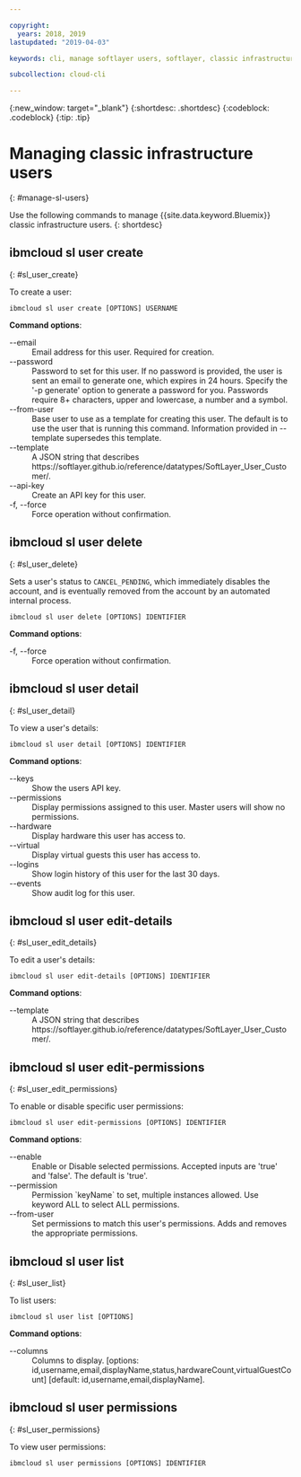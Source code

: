 ```yaml
---

copyright:
  years: 2018, 2019
lastupdated: "2019-04-03"

keywords: cli, manage softlayer users, softlayer, classic infrastructure, user management, ibmcloud sl user

subcollection: cloud-cli

---
```


{:new_window: target="_blank"}
{:shortdesc: .shortdesc}
{:codeblock: .codeblock}
{:tip: .tip}

# Managing classic infrastructure users
{: #manage-sl-users}

Use the following commands to manage {{site.data.keyword.Bluemix}} classic infrastructure users.
{: shortdesc}

## ibmcloud sl user create 
{: #sl_user_create} 

To create a user:
```
ibmcloud sl user create [OPTIONS] USERNAME
```

<strong>Command options</strong>:
<dl>
<dt>--email</dt>
<dd>Email address for this user. Required for creation.</dd>
<dt>--password</dt>
<dd>Password to set for this user. If no password is provided, the user is sent an email to generate one, which expires in 24 hours. Specify the '-p generate' option to generate a password for you. Passwords require 8+ characters, upper and lowercase, a number and a symbol.</dd>
<dt>--from-user</dt>
<dd>Base user to use as a template for creating this user. The default is to use the user that is running this command. Information provided in --template supersedes this template.</dd>
<dt>--template</dt>
<dd>A JSON string that describes https://softlayer.github.io/reference/datatypes/SoftLayer_User_Customer/.</dd>
<dt>--api-key</dt>
<dd>Create an API key for this user.</dd>
<dt>-f, --force</dt>
<dd>Force operation without confirmation.</dd>
</dl>


## ibmcloud sl user delete 
{: #sl_user_delete} 

Sets a user's status to `CANCEL_PENDING`, which immediately disables the account, and is eventually removed from the account by an automated internal process.
```
ibmcloud sl user delete [OPTIONS] IDENTIFIER
```

<strong>Command options</strong>:
<dl>
<dt>-f, --force</dt>
<dd>Force operation without confirmation.</dd>
</dl>

## ibmcloud sl user detail 
{: #sl_user_detail} 

To view a user's details:
```
ibmcloud sl user detail [OPTIONS] IDENTIFIER
```

<strong>Command options</strong>:
<dl>
<dt>--keys</dt>
<dd>Show the users API key.</dd>
<dt>--permissions</dt>
<dd>Display permissions assigned to this user. Master users will show no permissions.</dd>
<dt>--hardware</dt>
<dd>Display hardware this user has access to.</dd>
<dt>--virtual</dt>
<dd>Display virtual guests this user has access to.</dd>
<dt>--logins</dt>
<dd>Show login history of this user for the last 30 days.</dd>
<dt>--events</dt>
<dd>Show audit log for this user.</dd>
</dl>

## ibmcloud sl user edit-details 
{: #sl_user_edit_details} 

To edit a user's details:
```
ibmcloud sl user edit-details [OPTIONS] IDENTIFIER
```

<strong>Command options</strong>:
<dl>
<dt>--template</dt>
<dd>A JSON string that describes https://softlayer.github.io/reference/datatypes/SoftLayer_User_Customer/.</dd>
</dl>

## ibmcloud sl user edit-permissions 
{: #sl_user_edit_permissions} 

To enable or disable specific user permissions:
```
ibmcloud sl user edit-permissions [OPTIONS] IDENTIFIER
```

<strong>Command options</strong>:
<dl>
<dt>--enable</dt>
<dd>Enable or Disable selected permissions. Accepted inputs are 'true' and 'false'. The default is 'true'.</dd>
<dt>--permission</dt>
<dd>Permission `keyName` to set, multiple instances allowed. Use keyword ALL to select ALL permissions.</dd>
<dt>--from-user</dt>
<dd>Set permissions to match this user's permissions. Adds and removes the appropriate permissions.</dd>
</dl>

## ibmcloud sl user list 
{: #sl_user_list} 

To list users:
```
ibmcloud sl user list [OPTIONS]
```

<strong>Command options</strong>:
<dl>
<dt>--columns</dt>
<dd>Columns to display. [options: id,username,email,displayName,status,hardwareCount,virtualGuestCount]  [default: id,username,email,displayName].</dd>
</dl>

## ibmcloud sl user permissions 
{: #sl_user_permissions} 

To view user permissions:
```
ibmcloud sl user permissions [OPTIONS] IDENTIFIER
```

